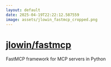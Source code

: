 ```yaml
---
layout: default
date: 2025-04-19T22:22:12.587559
image: assets/jlowin_fastmcp_cropped.png
---
```


# [jlowin/fastmcp](https://github.com/jlowin/fastmcp)

FastMCP framework for MCP servers in Python
